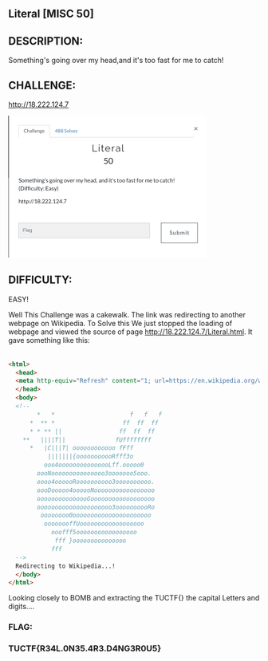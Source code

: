 ## Literal [MISC 50]

## DESCRIPTION:
Something's going over my head,and it's too fast for me to catch!

## CHALLENGE:
http://18.222.124.7

![Literal](literal.png)

## DIFFICULTY:
EASY! 

Well This Challenge was a cakewalk. The link was redirecting to another webpage on Wikipedia. To Solve this We just stopped the loading of webpage and viewed the source of page http://18.222.124.7/Literal.html. It gave something like this:

```HTML

<html>
  <head>
  <meta http-equiv="Refresh" content="1; url=https://en.wikipedia.org/wiki/Fork_bomb">
  </head>
  <body>
  <!--
        *   *                     f   f   f
      *  ** *                   ff  ff  ff
      * * ** ||                ff  ff  ff
    **   ||||T||              fUffffffff
      *   |C|||T| oooooooooooo fFff
           |||||||{ooooooooooRfff3o
          ooo4ooooooooooooooLff.ooooo0
        oooNooooooooooooooo3ooooooo5ooo.
        oooo4oooooRoooooooooo3oooooooooo.
        oooDooooo4oooooNooooooooooooooooo
        ooooooooooooooGoooooooooooooooooo
        ooooooooooooooooooooo3oooooooooRo
         oooooooo0oooooooooooooooooooooo
          oooooooffUoooooooooooooooooo
            ooofff5ooooooooooooooooo
             fff }ooooooooooooooo
            fff
  -->
  Redirecting to Wikipedia...!
  </body>
</html>
```

Looking closely to BOMB and extracting the TUCTF{} the capital Letters and digits....
### FLAG:
### TUCTF{R34L.0N35.4R3.D4NG3R0U5}
